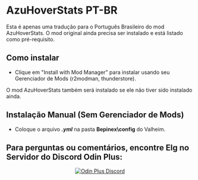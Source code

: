 
# AzuHoverStats PT-BR
Esta é apenas uma tradução para o Português Brasileiro do mod AzuHoverStats.
O mod original ainda precisa ser instalado e está listado como pré-requisito.

## Como instalar

- Clique em "Install with Mod Manager" para instalar usando seu Gerenciador de Mods (r2modman, thunderstore).

O mod AzuHoverStats também será instalado se ele não tiver sido instalado ainda.

## Instalação Manual (Sem Gerenciador de Mods)

- Coloque o arquivo ***.yml*** na pasta **Bepinex\config** do Valheim.

<p>
  <p align="center"><h2>Para perguntas ou comentários, encontre Elg no Servidor do Discord Odin Plus:</h2></p>

  <p align="center"><a href="https://discord.gg/mbkPcvu9ax"><img src="https://i.imgur.com/Ji3u63C.png" alt="Odin Plus Discord"></a>
</p>